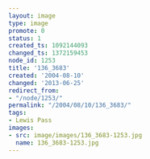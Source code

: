 ```yaml
---
layout: image
type: image
promote: 0
status: 1
created_ts: 1092144093
changed_ts: 1372159453
node_id: 1253
title: '136_3683'
created: '2004-08-10'
changed: '2013-06-25'
redirect_from:
- "/node/1253/"
permalink: "/2004/08/10/136_3683/"
tags:
- Lewis Pass
images:
- src: image/images/136_3683-1253.jpg
  name: 136_3683-1253.jpg
---
```


